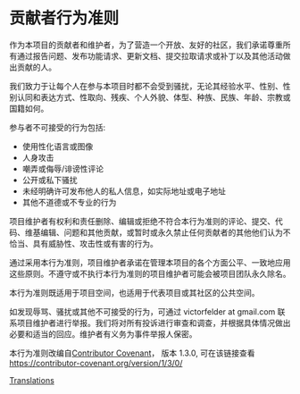 # 贡献者行为准则

作为本项目的贡献者和维护者，为了营造一个开放、友好的社区，我们承诺尊重所有通过报告问题、发布功能请求、更新文档、提交拉取请求或补丁以及其他活动做出贡献的人。

我们致力于让每个人在参与本项目时都不会受到骚扰，无论其经验水平、性别、性别认同和表达方式、性取向、残疾、个人外貌、体型、种族、民族、年龄、宗教或国籍如何。

参与者不可接受的行为包括:
-	使用性化语言或图像
- 人身攻击
- 嘲弄或侮辱/诽谤性评论
- 公开或私下骚扰
- 未经明确许可发布他人的私人信息，如实际地址或电子地址
- 其他不道德或不专业的行为

项目维护者有权利和责任删除、编辑或拒绝不符合本行为准则的评论、提交、代码、维基编辑、问题和其他贡献，或暂时或永久禁止任何贡献者的其他他们认为不恰当、具有威胁性、攻击性或有害的行为。

通过采用本行为准则，项目维护者承诺在管理本项目的各个方面公平、一致地应用这些原则。不遵守或不执行本行为准则的项目维护者可能会被项目团队永久除名。

本行为准则既适用于项目空间，也适用于代表项目或其社区的公共空间。

如发现辱骂、骚扰或其他不可接受的行为，可通过 victorfelder at gmail.com 联系项目维护者进行举报。我们将对所有投诉进行审查和调查，并根据具体情况做出必要和适当的回应。维护者有义务为事件举报人保密。

本行为准则改编自[Contributor Covenant][homepage]，
版本 1.3.0, 可在该链接查看 https://contributor-covenant.org/version/1/3/0/

[homepage]: https://contributor-covenant.org

[Translations](README.md#translations)

